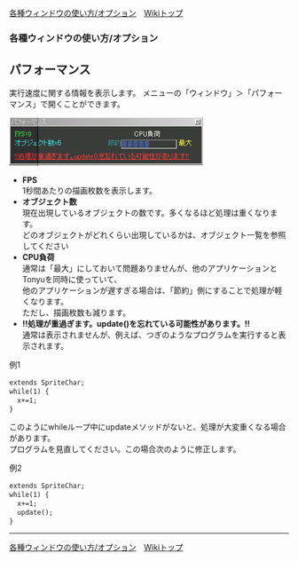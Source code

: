 
[各種ウィンドウの使い方/オプション](./wnd-use-opt)&emsp;[Wikiトップ](./)

<title>各種ウィンドウの使い方/オプション - パフォーマンス</title>

### 各種ウィンドウの使い方/オプション
## パフォーマンス

実行速度に関する情報を表示します。 メニューの「ウィンドウ」＞「パフォーマンス」で開くことができます。


![perform.png](./img/perform.png)


- **FPS**  
1秒間あたりの描画枚数を表示します。
- **オブジェクト数**  
現在出現しているオブジェクトの数です。多くなるほど処理は重くなります。  
どのオブジェクトがどれくらい出現しているかは、オブジェクト一覧を参照してください
- **CPU負荷**  
通常は「最大」にしておいて問題ありませんが、他のアプリケーションとTonyuを同時に使っていて、  
他のアプリケーションが遅すぎる場合は、「節約」側にすることで処理が軽くなります。  
ただし、描画枚数も減ります。
- **!!処理が重過ぎます。update()を忘れている可能性があります。!!**   
通常は表示されませんが、例えば、つぎのようなプログラムを実行すると表示されます。  

例1

```
extends SpriteChar;
while(1) {
  x+=1;
}
```
このようにwhileループ中にupdateメソッドがないと、処理が大変重くなる場合があります。  
プログラムを見直してください。この場合次のように修正します。

例2

```
extends SpriteChar;
while(1) {
  x+=1;
  update();
}
```


***

[各種ウィンドウの使い方/オプション](./wnd-use-opt)&emsp;[Wikiトップ](./)

